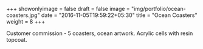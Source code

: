 +++
showonlyimage = false
draft = false
image = "img/portfolio/ocean-coasters.jpg"
date = "2016-11-05T19:59:22+05:30"
title = "Ocean Coasters"
weight = 8
+++

Customer commission - 5 coasters, ocean artwork. Acrylic cells with resin topcoat.
